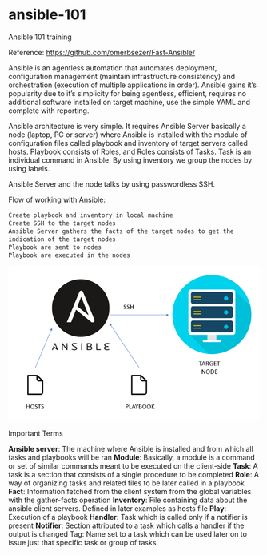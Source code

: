 # ansible-101
Ansible 101 training


Reference: https://github.com/omerbsezer/Fast-Ansible/

Ansible is an agentless automation that automates deployment, configuration management (maintain infrastructure consistency) and orchestration (execution of multiple applications in order). Ansible gains it’s popularity due to it’s simplicity for being agentless, efficient, requires no additional software installed on target machine, use the simple YAML and complete with reporting.

Ansible architecture is very simple. It requires Ansible Server basically a node (laptop, PC or server) where Ansible is installed with the module of configuration files called playbook and inventory of target servers called hosts. Playbook consists of Roles, and Roles consists of Tasks. Task is an individual command in Ansible. By using inventory we group the nodes by using labels.

Ansible Server and the node talks by using passwordless SSH.

Flow of working with Ansible:

    Create playbook and inventory in local machine
    Create SSH to the target nodes
    Ansible Server gathers the facts of the target nodes to get the indication of the target nodes
    Playbook are sent to nodes
    Playbook are executed in the nodes
    
![alt text](1_8H4XYCNV-xamG0joz22apQ.png)

Important Terms

**Ansible server**: The machine where Ansible is installed and from which all tasks and playbooks will be ran
**Module**: Basically, a module is a command or set of similar commands meant to be executed on the client-side
**Task**: A task is a section that consists of a single procedure to be completed
**Role**: A way of organizing tasks and related files to be later called in a playbook
**Fact**: Information fetched from the client system from the global variables with the gather-facts operation
**Inventory**: File containing data about the ansible client servers. Defined in later examples as hosts file
**Play**: Execution of a playbook
**Handler**: Task which is called only if a notifier is present
**Notifier**: Section attributed to a task which calls a handler if the output is changed
Tag: Name set to a task which can be used later on to issue just that specific task or group of tasks.


